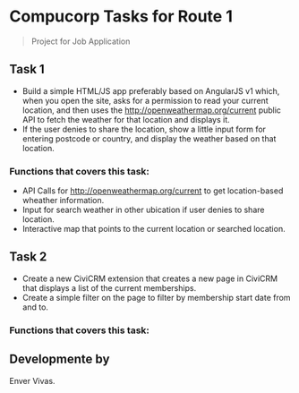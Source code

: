 Compucorp Tasks for Route 1
================
> Project for Job Application

Task 1
-----

* Build a simple HTML/JS app preferably based on AngularJS v1 which, when you open the site, asks for a permission to read your current location, and then uses the http://openweathermap.org/current public API to fetch the weather for that location and displays it.
* If the user denies to share the location, show a little input form for entering postcode or country, and display the weather based on that location.

### Functions that covers this task:

* API Calls for http://openweathermap.org/current to get location-based wheather information.
* Input for search weather in other ubication if user denies to share location.
* Interactive map that points to the current location or searched location.

Task 2
-----

* Create a new CiviCRM extension that creates a new page in CiviCRM that displays a list of the current memberships.
* Create a simple filter on the page to filter by membership start date from and to.

### Functions that covers this task:



Developmente by
-----

Enver Vivas.